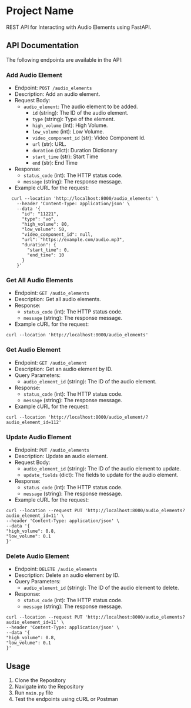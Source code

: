 # Project Name

REST API for Interacting with Audio Elements using FastAPI.

## API Documentation

The following endpoints are available in the API:

### Add Audio Element

- Endpoint: `POST /audio_elements`
- Description: Add an audio element.
- Request Body:
  - `audio_element`: The audio element to be added.
    - `id` (string): The ID of the audio element.
    - `type` (string): Type of the element.
    - `high_volume` (int): High Volume.
    - `low_volume` (int): Low Volume.
    - `video_component_id` (str): Video Component Id.
    - `url` (str): URL.
    - `duration` (dict): Duration Dictionary
    - `start_time` (str): Start Time
    - `end` (str): End Time
- Response:
  - `status_code` (int): The HTTP status code.
  - `message` (string): The response message.
- Example cURL for the request:
```
  curl --location 'http://localhost:8000/audio_elements' \
    --header 'Content-Type: application/json' \
    --data '{
      "id": "11221",
      "type": "vo",
      "high_volume": 80,
      "low_volume": 50,
      "video_component_id": null,
      "url": "https://example.com/audio.mp3",
      "duration": {
        "start_time": 0,
        "end_time": 10
      }
    }'
  ```
### Get All Audio Elements

- Endpoint: `GET /audio_elements`
- Description: Get all audio elements.
- Response:
  - `status_code` (int): The HTTP status code.
  - `message` (string): The response message.
- Example cURL for the request:
```
curl --location 'http://localhost:8000/audio_elements'
  ```

### Get Audio Element

- Endpoint: `GET /audio_element`
- Description: Get an audio element by ID.
- Query Parameters:
  - `audio_element_id` (string): The ID of the audio element.
- Response:
  - `status_code` (int): The HTTP status code.
  - `message` (string): The response message.
- Example cURL for the request:
```
curl --location 'http://localhost:8000/audio_element/?audio_element_id=112'
```

### Update Audio Element

- Endpoint: `PUT /audio_elements`
- Description: Update an audio element.
- Request Body:
  - `audio_element_id` (string): The ID of the audio element to update.
  - `update_fields` (dict): The fields to update for the audio element.
- Response:
  - `status_code` (int): The HTTP status code.
  - `message` (string): The response message.
- Example cURL for the request:
```
curl --location --request PUT 'http://localhost:8000/audio_elements?audio_element_id=11' \
--header 'Content-Type: application/json' \
--data '{
"high_volume": 0.8,
"low_volume": 0.1
}'
```

### Delete Audio Element

- Endpoint: `DELETE /audio_elements`
- Description: Delete an audio element by ID.
- Query Parameters:
  - `audio_element_id` (string): The ID of the audio element to delete.
- Response:
  - `status_code` (int): The HTTP status code.
  - `message` (string): The response message.
```
curl --location --request PUT 'http://localhost:8000/audio_elements?audio_element_id=11' \
--header 'Content-Type: application/json' \
--data '{
"high_volume": 0.8,
"low_volume": 0.1
}'
```

## Usage

1. Clone the Repository
2. Navigate into the Repository
3. Run `main.py` file
4. Test the endpoints using cURL or Postman
